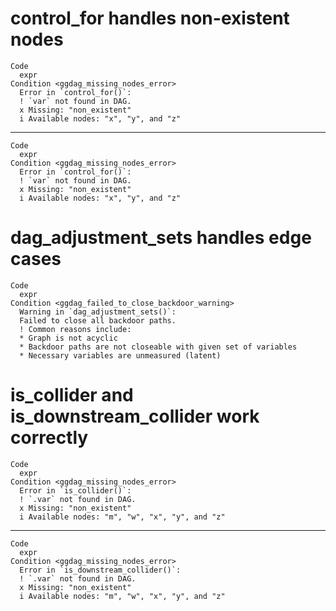 # control_for handles non-existent nodes

    Code
      expr
    Condition <ggdag_missing_nodes_error>
      Error in `control_for()`:
      ! `var` not found in DAG.
      x Missing: "non_existent"
      i Available nodes: "x", "y", and "z"

---

    Code
      expr
    Condition <ggdag_missing_nodes_error>
      Error in `control_for()`:
      ! `var` not found in DAG.
      x Missing: "non_existent"
      i Available nodes: "x", "y", and "z"

# dag_adjustment_sets handles edge cases

    Code
      expr
    Condition <ggdag_failed_to_close_backdoor_warning>
      Warning in `dag_adjustment_sets()`:
      Failed to close all backdoor paths.
      ! Common reasons include:
      * Graph is not acyclic
      * Backdoor paths are not closeable with given set of variables
      * Necessary variables are unmeasured (latent)

# is_collider and is_downstream_collider work correctly

    Code
      expr
    Condition <ggdag_missing_nodes_error>
      Error in `is_collider()`:
      ! `.var` not found in DAG.
      x Missing: "non_existent"
      i Available nodes: "m", "w", "x", "y", and "z"

---

    Code
      expr
    Condition <ggdag_missing_nodes_error>
      Error in `is_downstream_collider()`:
      ! `.var` not found in DAG.
      x Missing: "non_existent"
      i Available nodes: "m", "w", "x", "y", and "z"

